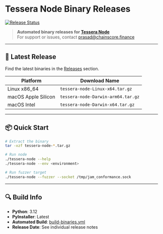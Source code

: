 # Tessera Node Binary Releases

[![Release Status](https://img.shields.io/github/v/release/Chainscore/tessera-releases?label=latest)](https://github.com/Chainscore/tessera-releases/releases)

> **Automated binary releases for [Tessera Node](https://github.com/Chainscore/tessera)**  
> For support or issues, contact [prasad@chainscore.finance](mailto:prasad@chainscore.finance)

---

## 🚀 Latest Release

Find the latest binaries in the [Releases](https://github.com/Chainscore/tessera-releases/releases) section.

| Platform                | Download Name                       |
|-------------------------|-------------------------------------|
| Linux x86_64            | `tessera-node-Linux-x64.tar.gz`     |
| macOS Apple Silicon     | `tessera-node-Darwin-arm64.tar.gz`  |
| macOS Intel             | `tessera-node-Darwin-x64.tar.gz`    |

---

## 📦 Quick Start

```sh
# Extract the binary
tar -xzf tessera-node-*.tar.gz

# Run node
./tessera-node --help
./tessera-node --env <environment>

# Run fuzzer target
./tessera-node --fuzzer --socket /tmp/jam_conformance.sock
```

---

## 🔍 Build Info

- **Python**: 3.12
- **PyInstaller**: Latest
- **Automated Build**: [build-binaries.yml](.github/workflows/build-binaries.yml)
- **Release Date**: See individual release notes
